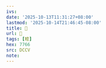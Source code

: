 ```yaml
---
ivs:
date: '2025-10-13T11:31:27+08:00'
lastmod: '2025-10-14T21:46:45-08:00'
title: 󰩠
url: 󰩠
tags: [睦]
hex: 7766
src: DCCV
note:
---
```

